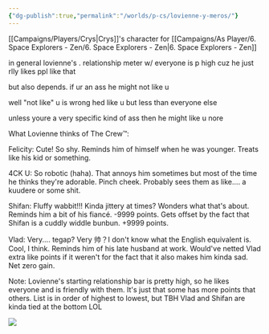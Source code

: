 ```yaml
---
{"dg-publish":true,"permalink":"/worlds/p-cs/lovienne-y-meros/"}
---
```


[[Campaigns/Players/Crys\|Crys]]'s character for [[Campaigns/As Player/6. Space Explorers - Zen/6. Space Explorers - Zen\|6. Space Explorers - Zen]]

in general lovienne's . relationship meter w/ everyone is p high cuz he just rlly likes ppl like that

but also depends. if ur an ass he might not like u

well "not like" u is wrong hed like u but less than everyone else

unless youre a very specific kind of ass then he might like u nore

  

What Lovienne thinks of The Crew:tm::

  

Felicity: Cute! So shy. Reminds him of himself when he was younger. Treats like his kid or something.

4CK U: So robotic (haha). That annoys him sometimes but most of the time he thinks they're adorable. Pinch cheek. Probably sees them as like.... a kuudere or some shit.

Shifan: Fluffy wabbit!!! Kinda jittery at times? Wonders what that's about. Reminds him a bit of his fiancé. -9999 points. Gets offset by the fact that Shifan is a cuddly widdle bunbun. +9999 points.

Vlad: Very.... tegap? Very 帅？I don't know what the English equivalent is. Cool, I think. Reminds him of his late husband at work. Would've netted Vlad extra like points if it weren't for the fact that it also makes him kinda sad. Net zero gain.

  

Note: Lovienne's starting relationship bar is pretty high, so he likes everyone and is friendly with them. It's just that some has more points that others. List is in order of highest to lowest, but TBH Vlad and Shifan are kinda tied at the bottom LOL


![](https://lh7-us.googleusercontent.com/SueLDbxQz0KTex_MCjVtgyvJ6WdnDgt5dE0GIcNGKUUGq2OBxFB2zgfDgSTRpPNmL3bT1HG8WFhJ1TTXtTY9qaT6wPk_A5o29ZxD9s0Lq9Sf-A-zSHznv1kdReP061NHbXid7BhB1Cl_waf5tIOFEw)